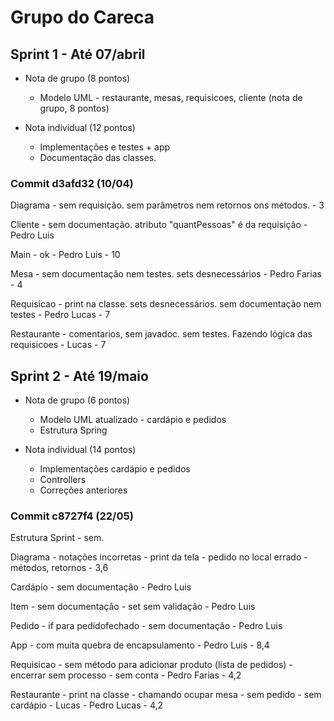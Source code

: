 # Grupo do Careca

## Sprint 1 - Até 07/abril
  - Nota de grupo (8 pontos)
    - Modelo UML - restaurante, mesas, requisicoes, cliente (nota de grupo, 8 pontos)
	
  - Nota individual (12 pontos)
    - Implementações e testes + app
    - Documentação das classes.

### Commit d3afd32 (10/04)
Diagrama - sem requisição. sem parâmetros nem retornos ons métodos. - 3

Cliente - sem documentação. atributo "quantPessoas" é da requisição - Pedro Luis 

Main - ok - Pedro Luis - 10

Mesa - sem documentação nem testes. sets desnecessários - Pedro Farias - 4

Requisicao - print na classe. sets desnecessários. sem documentação nem testes - Pedro Lucas - 7

Restaurante - comentarios, sem javadoc. sem testes. Fazendo lógica das requisicoes - Lucas  - 7


## Sprint 2 - Até 19/maio
  - Nota de grupo (6 pontos)
    - Modelo UML atualizado - cardápio e pedidos
	- Estrutura Spring
  
  - Nota individual (14 pontos)	
    - Implementações cardápio e pedidos
    - Controllers
    - Correções anteriores

### Commit c8727f4 (22/05)
Estrutura Sprint - sem.

Diagrama - notações incorretas - print da tela - pedido no local errado - métodos, retornos - 3,6

Cardápio - sem documentação - Pedro Luis

Item - sem documentação - set sem validação - Pedro Luis

Pedido - if para pedidofechado - sem documentação - Pedro Luis

App - com muita quebra de encapsulamento - Pedro Luis	- 8,4

Requisicao - sem método para adicionar produto (lista de pedidos) - encerrar sem processo - sem conta - Pedro Farias - 4,2

Restaurante - print na classe - chamando ocupar mesa - sem pedido - sem cardápio - Lucas - Pedro Lucas - 4,2